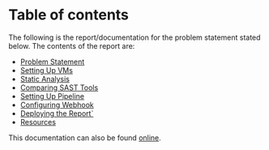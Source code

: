 # Table of contents

The following is the report/documentation for the problem statement stated below. The contents of the report are:

* [Problem Statement](/problem_statement)
* [Setting Up VMs](/setting_up_vms)
* [Static Analysis](/static_analysis)
* [Comparing SAST Tools](/comparing_sast_tools)
* [Setting Up Pipeline](/setting_up_pipeline)
* [Configuring Webhook](/configuring_webhook)
* [Deploying the Report`](/deploying_report)
* [Resources](/resources)

This documentation can also be found [online](https://jenkins-report.netlify.com/).
